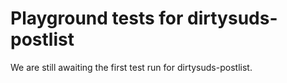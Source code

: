 # Playground tests for dirtysuds-postlist
We are still awaiting the first test run for dirtysuds-postlist.
